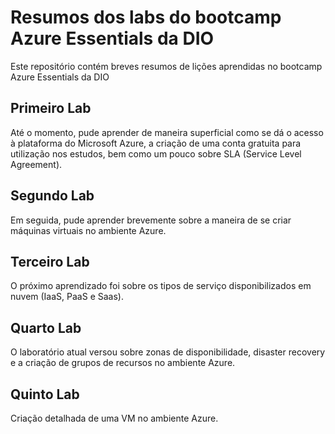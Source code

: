 # Resumos dos labs do bootcamp Azure Essentials da DIO
Este repositório contém breves resumos de lições aprendidas no bootcamp Azure Essentials da DIO

## Primeiro Lab
Até o momento, pude aprender de maneira superficial como se dá o acesso à plataforma do Microsoft Azure, a criação de uma conta gratuita para utilização nos estudos, bem como um pouco sobre SLA (Service Level Agreement).

## Segundo Lab
Em seguida, pude aprender brevemente sobre a maneira de se criar máquinas virtuais no ambiente Azure.

## Terceiro Lab
O próximo aprendizado foi sobre os tipos de serviço disponibilizados em nuvem (IaaS, PaaS e Saas).

## Quarto Lab
O laboratório atual versou sobre zonas de disponibilidade, disaster recovery e a criação de grupos de recursos no ambiente Azure.

## Quinto Lab
Criação detalhada de uma VM no ambiente Azure.
